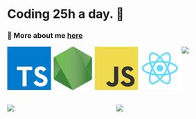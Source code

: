 # Coding 25h a day. 🤍
### 💬 More about me <a href="https://martinabdulghni.com/">here</a>
<div style="display: flex;">
  <img src="https://raw.githubusercontent.com/github/explore/80688e429a7d4ef2fca1e82350fe8e3517d3494d/topics/typescript/typescript.png" style="flex:1; heigh:30px; width:30px;"/>
  <img src="https://raw.githubusercontent.com/github/explore/80688e429a7d4ef2fca1e82350fe8e3517d3494d/topics/nodejs/nodejs.png" style="flex:1; heigh:30px; width:30px"/>
  <img src="https://raw.githubusercontent.com/github/explore/80688e429a7d4ef2fca1e82350fe8e3517d3494d/topics/javascript/javascript.png" style="flex:1; heigh:30px; width:30px"/>
   <img src="https://raw.githubusercontent.com/github/explore/80688e429a7d4ef2fca1e82350fe8e3517d3494d/topics/react/react.png" style="flex:1; heigh:30px; width:30px"/>
  <img src="https://brandslogos.com/wp-content/uploads/images/large/java-logo-1.png" style="flex:1; heigh:30px; width:30px"/>
</div>
<br><br>

<div style="display: flex;">
<img src="https://github-readme-stats.vercel.app/api?username=martinabdulghni&show_icons=true&theme=tokyonight" style="flex:1;"/>
<img src="https://github-readme-stats.vercel.app/api/top-langs/?username=martinabdulghni&layout=compact" style="flex:1; "/>
</div>


